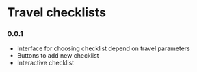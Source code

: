 # Travel checklists

### 0.0.1
- Interface for choosing checklist depend on travel parameters
- Buttons to add new checklist
- Interactive checklist

